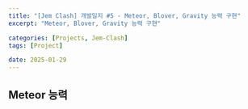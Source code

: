 ```yaml
---
title: "[Jem Clash] 개발일지 #5 - Meteor, Blover, Gravity 능력 구현"
excerpt: "Meteor, Blover, Gravity 능력 구현"

categories: [Projects, Jem-Clash]
tags: [Project]

date: 2025-01-29
---
```


## Meteor 능력

